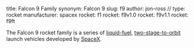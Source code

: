 title: Falcon 9 Family
synonym: Falcon 9
slug: f9
author: jon-ross
//
type: rocket
manufacturer: spacex
rocket: f1
rocket: f9v1.0
rocket: f9v1.1
rocket: f9ft

The Falcon 9 rocket family is a series of [liquid-fuel](term),
[two-stage-to-orbit](term) launch vehicles developed by
[SpaceX](term).
